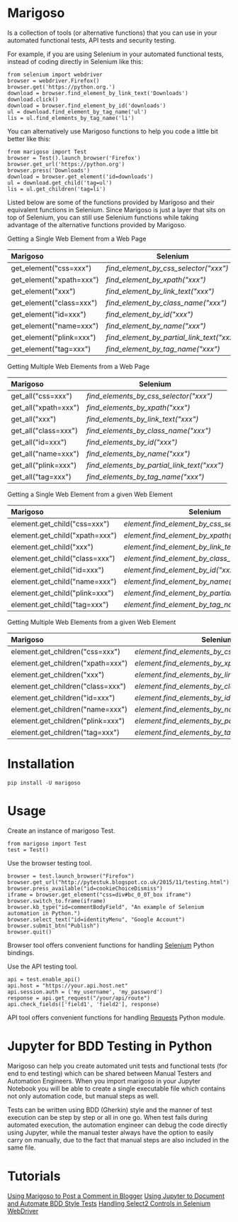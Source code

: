 Marigoso
========
Is a collection of tools (or alternative functions) that you can use in your automated functional tests, API tests and
security testing.

For example, if you are using Selenium in your automated functional tests,
instead of coding directly in Selenium like this:
```
from selenium import webdriver
browser = webdriver.Firefox()
browser.get('https://python.org.')
download = browser.find_element_by_link_text('Downloads')
download.click()
download = browser.find_element_by_id('downloads')
ul = download.find_element_by_tag_name('ul')
lis = ul.find_elements_by_tag_name('li')
```

You can alternatively use Marigoso functions to help you code a little bit better like this:
```
from marigoso import Test
browser = Test().launch_browser('Firefox')
browser.get_url('https://python.org')
browser.press('Downloads')
download = browser.get_element('id=downloads')
ul = download.get_child('tag=ul')
lis = ul.get_children('tag=li')
```

Listed below are some of the functions provided by Marigoso and their equivalent functions in Selenium. Since Marigoso
is just a layer that sits on top of Selenium, you can still use Selenium functions while taking advantage of the
alternative functions provided by Marigoso.

Getting a Single Web Element from a Web Page

|Marigoso | Selenium|
|:-------|------------------------------------------------------------------------|
|get_element("css=xxx")  | *find_element_by_css_selector("xxx")*|
|get_element("xpath=xxx")| *find_element_by_xpath("xxx")*|
|get_element("xxx")      | *find_element_by_link_text("xxx")*|
|get_element("class=xxx")| *find_element_by_class_name("xxx")*|
|get_element("id=xxx")   | *find_element_by_id("xxx")*|
|get_element("name=xxx") | *find_element_by_name("xxx")* |
|get_element("plink=xxx")| *find_element_by_partial_link_text("xxx")*|
|get_element("tag=xxx")  | *find_element_by_tag_name("xxx")*|


Getting Multiple Web Elements from a Web Page

|Marigoso | Selenium|
|:-------|------------------------------------------------------------------------|
|get_all("css=xxx")   | *find_elements_by_css_selector("xxx")*|
|get_all("xpath=xxx") | *find_elements_by_xpath("xxx")*|
|get_all("xxx")       | *find_elements_by_link_text("xxx")*|
|get_all("class=xxx") | *find_elements_by_class_name("xxx")*|
|get_all("id=xxx")    | *find_elements_by_id("xxx")*|
|get_all("name=xxx")  | *find_elements_by_name("xxx")* |
|get_all("plink=xxx") | *find_elements_by_partial_link_text("xxx")*|
|get_all("tag=xxx")   | *find_elements_by_tag_name("xxx")*|


Getting a Single Web Element from a given Web Element

|Marigoso | Selenium|
|:-------|------------------------------------------------------------------------|
|element.get_child("css=xxx")  | *element.find_element_by_css_selector("xxx")*|
|element.get_child("xpath=xxx")| *element.find_element_by_xpath("xxx")*|
|element.get_child("xxx")      | *element.find_element_by_link_text("xxx")*|
|element.get_child("class=xxx")| *element.find_element_by_class_name("xxx")*|
|element.get_child("id=xxx")   | *element.find_element_by_id("xxx")*|
|element.get_child("name=xxx") | *element.find_element_by_name("xxx")* |
|element.get_child("plink=xxx")| *element.find_element_by_partial_link_text("xxx")*|
|element.get_child("tag=xxx")  | *element.find_element_by_tag_name("xxx")*|


Getting Multiple Web Elements from a given Web Element

|Marigoso | Selenium|
|:-------|------------------------------------------------------------------------|
|element.get_children("css=xxx")   | *element.find_elements_by_css_selector("xxx")*|
|element.get_children("xpath=xxx") | *element.find_elements_by_xpath("xxx")*|
|element.get_children("xxx")       | *element.find_elements_by_link_text("xxx")*|
|element.get_children("class=xxx") | *element.find_elements_by_class_name("xxx")*|
|element.get_children("id=xxx")    | *element.find_elements_by_id("xxx")*|
|element.get_children("name=xxx")  | *element.find_elements_by_name("xxx")* |
|element.get_children("plink=xxx") | *element.find_elements_by_partial_link_text("xxx")*|
|element.get_children("tag=xxx")   | *element.find_elements_by_tag_name("xxx")*|


Installation
============

```
pip install -U marigoso
```

Usage
============

Create an instance of marigoso Test.
```
from marigoso import Test
test = Test()
```

Use the browser testing tool.
```
browser = test.launch_browser("Firefox")
browser.get_url("http://pytestuk.blogspot.co.uk/2015/11/testing.html")
browser.press_available("id=cookieChoiceDismiss")
iframe = browser.get_element("css=div#bc_0_0T_box iframe")
browser.switch_to.frame(iframe)
browser.kb_type("id=commentBodyField", "An example of Selenium automation in Python.")
browser.select_text("id=identityMenu", "Google Account")
browser.submit_btn("Publish")
browser.quit()
```
Browser tool offers convenient functions for handling [Selenium](http://seleniumhq.github.io/selenium/docs/api/py/) Python bindings.


Use the API testing tool.
```
api = test.enable_api()
api.host = "https://your.api.host.net"
api.session.auth = ('my_username', 'my_password')
response = api.get_request("/your/api/route")
api.check_fields(['field1', 'field2'], response)
```
API tool offers convenient functions for handling [Requests](http://docs.python-requests.org/en/latest/) Python module.


Jupyter for BDD Testing in Python
=================================
Marigoso can help you create automated unit tests and functional tests (for end to end testing)
which can be shared between Manual Testers and Automation Engineers. When you import marigoso in your Jupyter Notebook
you will be able to create a single executable file which contains not only automation code, but manual steps as well.

Tests can be written using BDD (Gherkin) style and the manner of test execution can be step by step or all in one go.
When test fails during automated execution, the automation engineer can debug the code directly using Jupyter, while the
 manual tester always have the option to easily carry on manually, due to the fact that manual steps are also included in the same file.


Tutorials
=========
[Using Marigoso to Post a Comment in Blogger](https://github.com/ldiary/marigoso/blob/master/notes/using_marigoso_to_post_a_comment_in_blogger_post.ipynb)
[Using Jupyter to Document and Automate BDD Style Tests](https://github.com/ldiary/marigoso/blob/master/notes/an_example_of_using_jupyter_for_documenting_and_automating_bdd_style_tests.ipynb)
[Handling Select2 Controls in Selenium WebDriver](https://github.com/ldiary/marigoso/blob/master/notes/handling_select2_controls_in_selenium_webdriver.ipynb)
